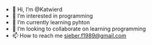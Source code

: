 - 👋 Hi, I’m @Katwierd
- 👀 I’m interested in programming
- 🌱 I’m currently learning pyhton
- 💞️ I’m looking to collaborate on learning programming
- 📫 How to reach me sieber.f1989@gmail.com

<!---
Katwizel/Katwizel is a ✨ special ✨ repository because its `README.md` (this file) appears on your GitHub profile.
You can click the Preview link to take a look at your changes.
--->

